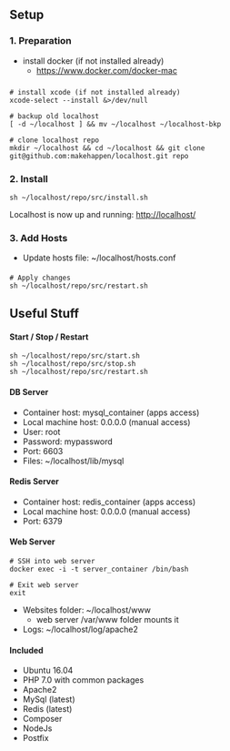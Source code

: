 ## Setup

### 1. Preparation
  * install docker (if not installed already)
    - https://www.docker.com/docker-mac
###
    # install xcode (if not installed already)
    xcode-select --install &>/dev/null
     
    # backup old localhost
    [ -d ~/localhost ] && mv ~/localhost ~/localhost-bkp
     
    # clone localhost repo
    mkdir ~/localhost && cd ~/localhost && git clone git@github.com:makehappen/localhost.git repo

### 2. Install
    sh ~/localhost/repo/src/install.sh

Localhost is now up and running: [http://localhost/](http://localhost/)

### 3. Add Hosts
  * Update hosts file: ~/localhost/hosts.conf
####
    # Apply changes
    sh ~/localhost/repo/src/restart.sh

## Useful Stuff

#### Start / Stop / Restart
    sh ~/localhost/repo/src/start.sh
    sh ~/localhost/repo/src/stop.sh
    sh ~/localhost/repo/src/restart.sh

#### DB Server
  * Container host: mysql_container (apps access)
  * Local machine host: 0.0.0.0 (manual access)
  * User: root
  * Password: mypassword
  * Port: 6603
  * Files: ~/localhost/lib/mysql

#### Redis Server
  * Container host: redis_container (apps access)
  * Local machine host: 0.0.0.0 (manual access)
  * Port: 6379

#### Web Server
    # SSH into web server
    docker exec -i -t server_container /bin/bash

    # Exit web server
    exit
    
  * Websites folder: ~/localhost/www
    * web server /var/www folder mounts it
  * Logs: ~/localhost/log/apache2
    
#### Included

  * Ubuntu 16.04
  * PHP 7.0 with common packages
  * Apache2
  * MySql (latest)
  * Redis (latest)
  * Composer
  * NodeJs
  * Postfix
    
    
